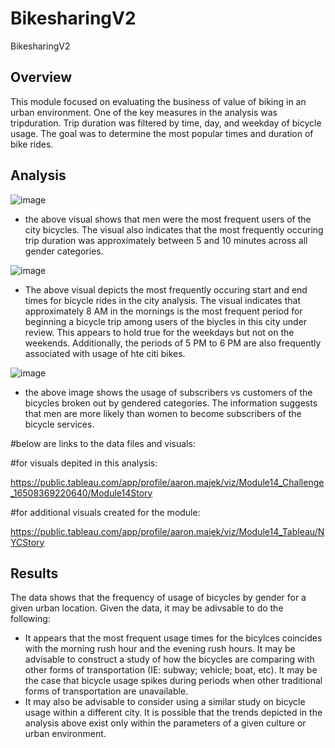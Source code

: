 # BikesharingV2
BikesharingV2


## Overview

This module focused on evaluating the business of value of biking in an urban environment. One of the key measures in the analysis was tripduration. Trip duration was filtered by time, day, and weekday of bicycle usage. The goal was to determine the most popular times and duration of bike rides. 

## Analysis

![image](https://user-images.githubusercontent.com/95975772/170430849-6d964526-3380-4360-91ca-3ef542a8d025.png)

* the above visual shows that men were the most frequent users of the city bicycles. The visual also indicates that the most frequently occuring trip duration was approximately between 5 and 10 minutes across all gender categories. 

![image](https://user-images.githubusercontent.com/95975772/170431204-130a4c92-cbeb-407c-bf32-0a6dbd9a68a1.png)

* The above visual depicts the most frequently occuring start and end times for bicycle rides in the city analysis. The visual indicates that approximately 8 AM in the mornings is the most frequent period for beginning a bicycle trip among users of the biycles in this city under review. This appears to hold true for the weekdays but not on the weekends. Additionally, the periods of 5 PM to 6 PM are also frequently associated with usage of hte citi bikes. 

![image](https://user-images.githubusercontent.com/95975772/170431701-b12cf003-9372-460b-a25b-4f70e55bfaf1.png)

* the above image shows the usage of subscribers vs customers of the bicycles broken out by gendered categories. The information suggests that men are more likely than women to become subscribers of the bicycle services. 

#below are links to the data files and visuals: 

#for visuals depited in this analysis: 

https://public.tableau.com/app/profile/aaron.majek/viz/Module14_Challenge_16508369220640/Module14Story

#for additional visuals created for the module:

https://public.tableau.com/app/profile/aaron.majek/viz/Module14_Tableau/NYCStory


## Results

The data shows that the frequency of usage of bicycles by gender for a given urban location. Given the data, it may be adivsable to do the following:

* It appears that the most frequent usage times for the bicylces coincides with the morning rush hour and the evening rush hours. It may be advisable to construct a study of how the bicycles are comparing with other forms of transportation (IE: subway; vehicle; boat, etc). It may be the case that bicycle usage spikes during periods when other traditional forms of transportation are unavailable.
* It may also be advisable to consider using a similar study on bicycle usage within a different city. It is possible that the trends depicted in the analysis above exist only within the parameters of a given culture or urban environment. 
